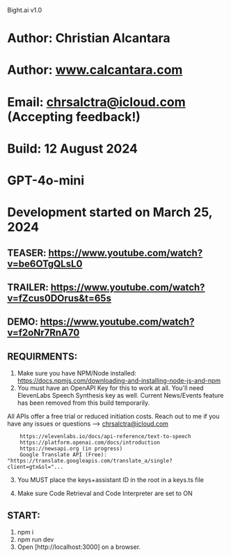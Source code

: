 Bight.ai
v1.0 

# Author: Christian Alcantara
# Author: www.calcantara.com
# Email: chrsalctra@icloud.com (Accepting feedback!)
# Build: 12 August 2024
# GPT-4o-mini  
# Development started on March 25, 2024

## TEASER: https://www.youtube.com/watch?v=be6OTgQLsL0
## TRAILER: https://www.youtube.com/watch?v=fZcus0DOrus&t=65s
## DEMO: https://www.youtube.com/watch?v=f2oNr7RnA70

## REQUIRMENTS:

1. Make sure you have NPM/Node installed: https://docs.npmjs.com/downloading-and-installing-node-js-and-npm
2. You must have an OpenAPI Key for this to work at all. 
You'll need ElevenLabs Speech Synthesis key as well. 
Current News/Events feature has been removed from this build temporarily.

All APIs offer a free trial or reduced initiation costs. Reach out to me if you have any issues or questions --> chrsalctra@icloud.com

        https://elevenlabs.io/docs/api-reference/text-to-speech
        https://platform.openai.com/docs/introduction
        https://newsapi.org (in progress)
        Google Translate API (Free): "https://translate.googleapis.com/translate_a/single?client=gtx&sl="...

3. You MUST place the keys+assistant ID in the root in a keys.ts file 

5. Make sure Code Retrieval and Code Interpreter are set to ON

## START:

1. npm i
2. npm run dev
3. Open [http://localhost:3000] on a browser. 
